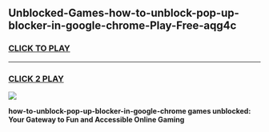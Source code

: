 
## Unblocked-Games-how-to-unblock-pop-up-blocker-in-google-chrome-Play-Free-aqg4c
<h3>
<a href="https://premium76.site?title=how-to-unblock-pop-up-blocker-in-google-chrome&ref=23A">CLICK TO PLAY</a></h3>
<hr>

<h3>
<a href="https://premium76.site?title=how-to-unblock-pop-up-blocker-in-google-chrome&ref=23A">CLICK 2 PLAY</a>
  
</h3>

<a href="https://premium76.site?title=how-to-unblock-pop-up-blocker-in-google-chrome&ref=23A"><img src="https://clearcache.store/games.png"></a>


**how-to-unblock-pop-up-blocker-in-google-chrome games unblocked: Your Gateway to Fun and Accessible Online Gaming**
